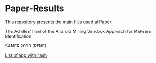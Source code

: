 # Paper-Results

This repository presents the main files used at Paper:

The Achilles’ Heel of the Android Mining Sandbox Approach for Malware Identification

SANER 2023 (RENE)

[List of app with hash](https://github.com/droidxp/paper-droidxptrace-results/blob/main/appsHash.csv)
